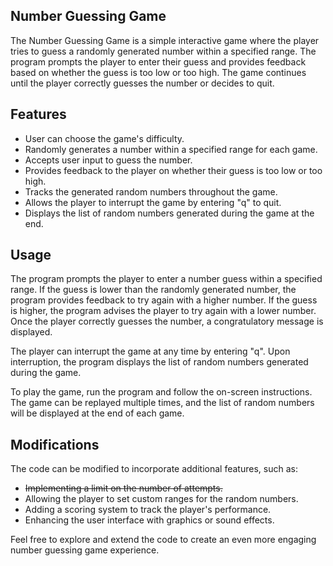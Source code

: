 ## Number Guessing Game
The Number Guessing Game is a simple interactive game where the player tries to guess a randomly generated number within a specified range. The program prompts the player to enter their guess and provides feedback based on whether the guess is too low or too high. The game continues until the player correctly guesses the number or decides to quit.

## Features
- User can choose the game's difficulty.
- Randomly generates a number within a specified range for each game.
- Accepts user input to guess the number.
- Provides feedback to the player on whether their guess is too low or too high.
- Tracks the generated random numbers throughout the game.
- Allows the player to interrupt the game by entering "q" to quit.
- Displays the list of random numbers generated during the game at the end.

## Usage
The program prompts the player to enter a number guess within a specified range. If the guess is lower than the randomly generated number, the program provides feedback to try again with a higher number. If the guess is higher, the program advises the player to try again with a lower number. Once the player correctly guesses the number, a congratulatory message is displayed.

The player can interrupt the game at any time by entering "q". Upon interruption, the program displays the list of random numbers generated during the game.

To play the game, run the program and follow the on-screen instructions. The game can be replayed multiple times, and the list of random numbers will be displayed at the end of each game.

## Modifications
The code can be modified to incorporate additional features, such as:

- ~~Implementing a limit on the number of attempts.~~
- Allowing the player to set custom ranges for the random numbers.
- Adding a scoring system to track the player's performance.
- Enhancing the user interface with graphics or sound effects.

Feel free to explore and extend the code to create an even more engaging number guessing game experience. 
